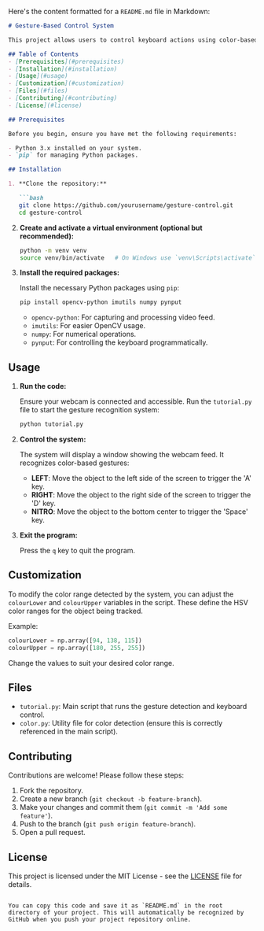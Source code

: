 Here's the content formatted for a `README.md` file in Markdown:

```markdown
# Gesture-Based Control System

This project allows users to control keyboard actions using color-based gestures captured through a webcam. The system detects specific colors in the video feed and triggers corresponding key presses.

## Table of Contents
- [Prerequisites](#prerequisites)
- [Installation](#installation)
- [Usage](#usage)
- [Customization](#customization)
- [Files](#files)
- [Contributing](#contributing)
- [License](#license)

## Prerequisites

Before you begin, ensure you have met the following requirements:

- Python 3.x installed on your system.
- `pip` for managing Python packages.

## Installation

1. **Clone the repository:**

   ```bash
   git clone https://github.com/yourusername/gesture-control.git
   cd gesture-control
   ```

2. **Create and activate a virtual environment (optional but recommended):**

   ```bash
   python -m venv venv
   source venv/bin/activate   # On Windows use `venv\Scripts\activate`
   ```

3. **Install the required packages:**

   Install the necessary Python packages using `pip`:

   ```bash
   pip install opencv-python imutils numpy pynput
   ```

   - `opencv-python`: For capturing and processing video feed.
   - `imutils`: For easier OpenCV usage.
   - `numpy`: For numerical operations.
   - `pynput`: For controlling the keyboard programmatically.

## Usage

1. **Run the code:**

   Ensure your webcam is connected and accessible. Run the `tutorial.py` file to start the gesture recognition system:

   ```bash
   python tutorial.py
   ```

2. **Control the system:**

   The system will display a window showing the webcam feed. It recognizes color-based gestures:
   - **LEFT**: Move the object to the left side of the screen to trigger the 'A' key.
   - **RIGHT**: Move the object to the right side of the screen to trigger the 'D' key.
   - **NITRO**: Move the object to the bottom center to trigger the 'Space' key.

3. **Exit the program:**

   Press the `q` key to quit the program.

## Customization

To modify the color range detected by the system, you can adjust the `colourLower` and `colourUpper` variables in the script. These define the HSV color ranges for the object being tracked.

Example:

```python
colourLower = np.array([94, 138, 115])
colourUpper = np.array([180, 255, 255])
```

Change the values to suit your desired color range.

## Files

- `tutorial.py`: Main script that runs the gesture detection and keyboard control.
- `color.py`: Utility file for color detection (ensure this is correctly referenced in the main script).

## Contributing

Contributions are welcome! Please follow these steps:

1. Fork the repository.
2. Create a new branch (`git checkout -b feature-branch`).
3. Make your changes and commit them (`git commit -m 'Add some feature'`).
4. Push to the branch (`git push origin feature-branch`).
5. Open a pull request.

## License

This project is licensed under the MIT License - see the [LICENSE](LICENSE) file for details.
```

You can copy this code and save it as `README.md` in the root directory of your project. This will automatically be recognized by GitHub when you push your project repository online.